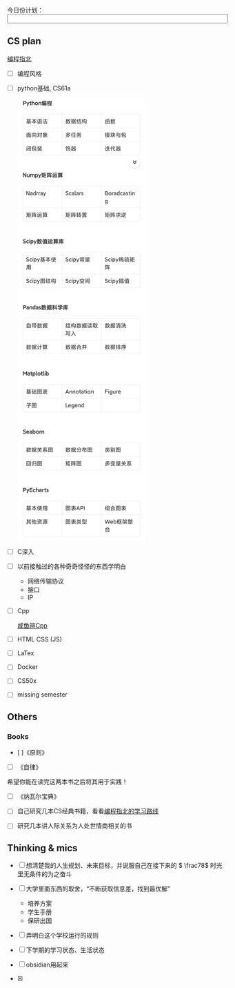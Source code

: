 今日份计划：<input type="text" value="" style="width:100%;"><u></u></input>


## CS plan

[编程指北](https://csguide.cn/)

- [ ] 编程风格

- [ ] python基础, CS61a

    ![alt text](image.png)

- [ ] C深入

- [ ] 以前接触过的各种奇奇怪怪的东西学明白

    - 网络传输协议
    - 接口
    - IP

- [ ] Cpp
    
    [咸鱼暄Cpp](https://xuan-insr.github.io/cpp/cpp_restart/)

- [ ] HTML CSS (JS)

- [ ] LaTex 

- [ ] Docker

- [ ] CS50x

- [ ] missing semester

## Others

### Books

- [ ]《原则》

- [ ] 《自律》

希望你能在读完这两本书之后将其用于实践！

- [ ] 《纳瓦尔宝典》

- [ ] 自己研究几本CS经典书籍，看看[编程指北的学习路线](https://csguide.cn/aboutme/programming_road.html)

- [ ] 研究几本讲人际关系为人处世情商相关的书

## Thinking & mics

- [ ] 想清楚我的人生规划、未来目标，并说服自己在接下来的 $ \frac78$ 时光里无条件的为之奋斗

- [ ] 大学里面东西的取舍，“不断获取信息差，找到最优解”

    - 培养方案
    - 学生手册
    - 保研出国

- [ ] 弄明白这个学校运行的规则

- [ ] 下学期的学习状态、生活状态

- [ ] obsidian用起来

- [x] 